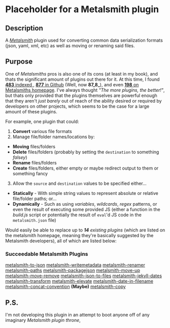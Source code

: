 # Placeholder for a Metalsmith plugin

## Description

A [*Metalsmith*](http://www.metalsmith.io/) plugin used for converting common data serialization formats (json, yaml, xml, etc) as well as moving or renaming said files.


## Purpose 

One of *Metalsmiths* pros is also one of its cons (at least in my book), and thats the significant amount of plugins out there for it. At this time, I found [**483** indexed ](https://www.npmjs.com/search?q=metalsmith), [**877** in Github](https://github.com/search?utf8=%E2%9C%93&q=metalsmith) (Well, now **87_8_**), and even [**198** on Metalsmiths homepage](http://www.metalsmith.io/#the-community-plugins). I've always thought *"The more plugins, the better!"*, but thats only provided that the plugins themselves are powerful enough that they aren't *just barely* out of reach of the ability desired or required by developers on other projects, which seems to be the case for a large amount of these plugins.

For example, one plugin that could:

 1. **Convert** various file formats
 2. Manage file/folder names/locations by:
  * **Moving** files/folders
  * **Delete** files/folders (probably by setting the `destination` to something *falsey*)
  * **Rename** files/folders 
  * **Create** files/folders, either empty or maybe redirect output to them or something fancy
 
 3. Allow the `source` and `destination` values to be specified either...
  * **Statically** - With simple string values to represent absolute or relative file/folder paths; or... 
  * **Dynamically** - Such as using *variables*, *wildcards*, *regex* patterns, or even the result of executing some provided JS (either a function in the *build.js* script or potentially the result of `eval`'d JS code in the `metalsmith.json` file)

  Would easily be able to replace up to _**14** existing plugins_ (which are listed on the metalsmith homepage, meaning they're basically suggested by the Metalsmith developers), all of which are listed below:

### Succeedable Metalsmith Plugins

[metalsmith-to-json](https://github.com/hellotoby/metalsmith-to-json)
[metalsmith-writemetadata](https://github.com/Waxolunist/metalsmith-writemetadata)
[metalsmith-renamer](https://github.com/alex-ketch/metalsmith-renamer)
[metalsmith-paths](https://github.com/ahmadnassri/metalsmith-paths)
[metalsmith-packagejson](https://www.npmjs.com/package/metalsmith-packagejson)
[metalsmith-move-up](https://github.com/mcdonnelldean/metalsmith-move-up)
[metalsmith-move-remove](https://github.com/carlnordenfelt/metalsmith-move-remove)
[metalsmith-json-to-files](https://github.com/woodyrew/metalsmith-json-to-files)
[metalsmith-jekyll-dates](https://github.com/fortes/metalsmith-jekyll-dates)
[metalsmith-transform](https://github.com/yeojz/metalsmith-transform)
[metalsmith-elevate](https://github.com/tylersticka/metalsmith-elevate)
[metalsmith-date-in-filename](https://github.com/sanx/metalsmith-date-in-filename)
[metalsmith-concat-convention](https://github.com/RobLoach/metalsmith-concat-convention) **(Maybe)**
[metalsmith-copy](https://github.com/mattwidmann/metalsmith-copy)


## P.S.

I'm not developing this plugin in an attempt to boot anyone off of any imaginary *Metalsmith plugin throne*, 